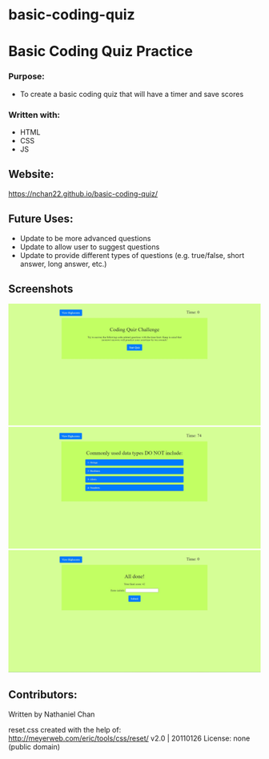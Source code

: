 # basic-coding-quiz

# Basic Coding Quiz Practice

### Purpose:

* To create a basic coding quiz that will have a timer and save scores

### Written with:
* HTML
* CSS
* JS

## Website:
https://nchan22.github.io/basic-coding-quiz/

## Future Uses:
* Update to be more advanced questions
* Update to allow user to suggest questions
* Update to provide different types of questions (e.g. true/false, short answer, long answer, etc.)


## Screenshots
![Alt text](screenshots/screenshot1.jpg)
![Alt text](screenshots/screenshot2.jpg)
![Alt text](screenshots/screenshot3.jpg)

## Contributors:

Written by Nathaniel Chan

reset.css created with the help of: 
http://meyerweb.com/eric/tools/css/reset/ 
   v2.0 | 20110126
   License: none (public domain)
   
